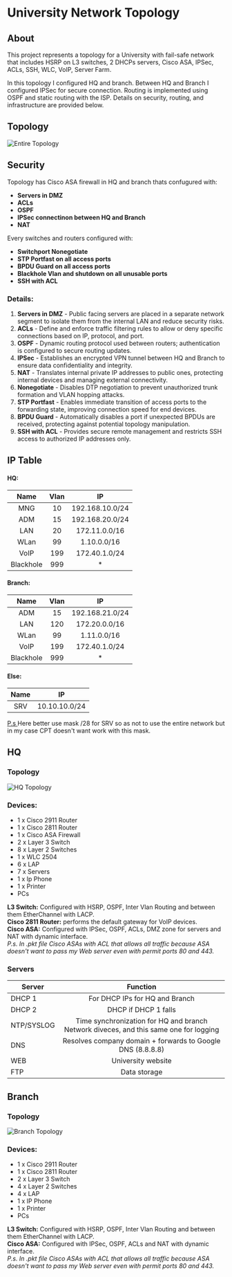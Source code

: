 # University Network Topology
## About
This project represents a topology for a University with fail-safe network that includes HSRP on L3 switches, 2 DHCPs servers, Cisco ASA, IPSec, ACLs, SSH, WLC, VoIP, Server Farm.

In this topology I configured HQ and branch. Between HQ and Branch I configured IPSec for secure connection. Routing is implemented using OSPF and static routing with the ISP. Details on security, routing, and infrastructure are provided below.

## Topology
![Entire Topology](https://github.com/gwill1337/University-Network/blob/main/Images/Network.png?raw=true)

## Security
Topology has Cisco ASA firewall in HQ and branch thats confugured with:
* **Servers in DMZ**   
* **ACLs**   
* **OSPF**
* **IPSec connectinon between HQ and Branch**   
* **NAT**

Every switches and routers configured with:
* **Switchport Nonegotiate**
* **STP Portfast on all access ports**
* **BPDU Guard on all access ports**
* **Blackhole Vlan and shutdown on all unusable ports**
* **SSH with ACL**

### Details:

1. **Servers in DMZ** - Public facing servers are placed in a separate network segment to isolate them from the internal LAN and reduce security risks.
2. **ACLs** - Define and enforce traffic filtering rules to allow or deny specific connections based on IP, protocol, and port.
3. **OSPF** - Dynamic routing protocol used between routers; authentication is configured to secure routing updates.
4. **IPSec** - Establishes an encrypted VPN tunnel between HQ and Branch to ensure data confidentiality and integrity.
5. **NAT** - Translates internal private IP addresses to public ones, protecting internal devices and managing external connectivity.
6. **Nonegotiate** - Disables DTP negotiation to prevent unauthorized trunk formation and VLAN hopping attacks.
7. **STP Portfast** - Enables immediate transition of access ports to the forwarding state, improving connection speed for end devices.
8. **BPDU Guard** - Automatically disables a port if unexpected BPDUs are received, protecting against potential topology manipulation.
9. **SSH with ACL** - Provides secure remote management and restricts SSH access to authorized IP addresses only.

## IP Table
#### HQ:
Name          | Vlan          |     IP
:---------: | :----------:  | :----------:
MNG         | 10              | 192.168.10.0/24
ADM  | 15 | 192.168.20.0/24
LAN | 20 | 172.11.0.0/16
WLan | 99 | 1.10.0.0/16
VoIP | 199 | 172.40.1.0/24
Blackhole | 999 | *
#### Branch:
Name         | Vlan          |     IP
:---------: | :----------:  | :----------:
ADM | 15 | 192.168.21.0/24
LAN | 120 | 172.20.0.0/16
WLan | 99 | 1.11.0.0/16
VoIP | 199 | 172.40.1.0/24
Blackhole | 999 | *

#### Else:
Name         |     IP
:---------:  | :----------:
SRV | 10.10.10.0/24

[P.s ](#else) Here better use mask /28 for SRV so as not to use the entire network but in my case CPT doesn't want work with this mask.

## HQ
### Topology
![HQ Topology](https://github.com/gwill1337/University-Network/blob/main/Images/HQ.png?raw=true)
### Devices:
* 1 x Cisco 2911 Router
* 1 x Cisco 2811 Router 
* 1 x Cisco ASA Firewall
* 2 x Layer 3 Switch
* 8 x Layer 2 Switches
* 1 x WLC 2504
* 6 x LAP
* 7 x Servers
* 1 x Ip Phone
* 1 x Printer
* PCs

**L3 Switch:** Configured with HSRP, OSPF, Inter Vlan Routing and between them EtherChannel with LACP.   
**Cisco 2811 Router:** performs the default gateway for VoIP devices.     
**Cisco ASA:** Configured with IPSec, OSPF, ACLs, DMZ zone for servers and NAT with dynamic interface.  
*P.s. In .pkt file Cisco ASAs with ACL that allows all traffic because ASA doesn't want to pass my Web server even with permit ports 80 and 443.*



### Servers

Server      |     Function
---------   |    :----------:
DHCP 1        | For DHCP IPs for HQ and Branch
DHCP 2       | DHCP if DHCP 1 falls
NTP/SYSLOG         | Time synchronization for HQ and branch Network diveces, and this same one for logging
DNS         | Resolves company domain + forwards to Google DNS (8.8.8.8)
WEB         | University website
FTP         | Data storage

## Branch
### Topology
![Branch Topology](https://github.com/gwill1337/University-Network/blob/main/Images/Branch.png?raw=true)
### Devices:
* 1 x Cisco 2911 Router
* 1 x Cisco 2811 Router  
* 2 x Layer 3 Switch
* 4 x Layer 2 Switches
* 4 x LAP
* 1 x IP Phone
* 1 x Printer
* PCs

**L3 Switch:** Configured with HSRP, OSPF, Inter Vlan Routing and between them EtherChannel with LACP.   
**Cisco ASA:** Configured with IPSec, OSPF, ACLs and NAT with dynamic interface.  
*P.s. In .pkt file Cisco ASAs with ACL that allows all traffic because ASA doesn't want to pass my Web server even with permit ports 80 and 443.*
